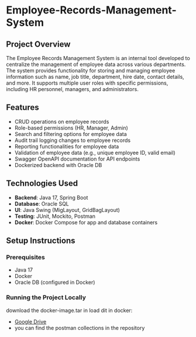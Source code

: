 # Employee-Records-Management-System
## Project Overview

The Employee Records Management System is an internal tool developed to centralize the management of employee data across various departments. The system provides functionality for storing and managing employee information such as name, job title, department, hire date, contact details, and more. It supports multiple user roles with specific permissions, including HR personnel, managers, and administrators.

## Features
- CRUD operations on employee records
- Role-based permissions (HR, Manager, Admin)
- Search and filtering options for employee data
- Audit trail logging changes to employee records
- Reporting functionalities for employee data
- Validation of employee data (e.g., unique employee ID, valid email)
- Swagger OpenAPI documentation for API endpoints
- Dockerized backend with Oracle DB

## Technologies Used
- **Backend**: Java 17, Spring Boot
- **Database**: Oracle SQL
- **UI**: Java Swing (MigLayout, GridBagLayout)
- **Testing**: JUnit, Mockito, Postman
- **Docker**: Docker Compose for app and database containers

## Setup Instructions

### Prerequisites
- Java 17
- Docker
- Oracle DB (configured in Docker)


### Running the Project Locally
download the docker-image.tar in load dit in docker:
- [Google Drive](https://drive.google.com/file/d/1JELEr8CtkIhdPgjyzGmALlvtLe3N0Ljo/view?usp=sharing)
- you can find the postman collections in the repository 